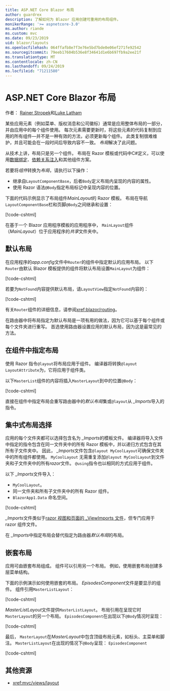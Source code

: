 ```yaml
---
title: ASP.NET Core Blazor 布局
author: guardrex
description: 了解如何为 Blazor 应用创建可重用的布局组件。
monikerRange: '>= aspnetcore-3.0'
ms.author: riande
ms.custom: mvc
ms.date: 09/23/2019
uid: blazor/layouts
ms.openlocfilehash: 064ffafb8e7f3e76e5bd7bde0e06ef271fe92542
ms.sourcegitcommit: 79eeb17604b536e8f34641d1e6b697fb9a2ee21f
ms.translationtype: MT
ms.contentlocale: zh-CN
ms.lasthandoff: 09/24/2019
ms.locfileid: "71211580"
---
```

# <a name="aspnet-core-blazor-layouts"></a>ASP.NET Core Blazor 布局

作者： [Rainer Stropek](https://www.timecockpit.com)和[Luke Latham](https://github.com/guardrex)

某些应用元素（例如菜单、版权消息和公司徽标）通常是应用整体布局的一部分，并由应用中的每个组件使用。 每次元素需要更新时，将这些元素的代码复制到应用的所有组件&mdash;并不是一种有效的方法，必须更新每个组件。 此类复制很难维护，并且可能会在一段时间后导致内容不一致。 *布局*解决了此问题。

从技术上讲，布局只是另一个组件。 布局在 Razor 模板或代码中C#定义，可以使用[数据绑定](xref:blazor/components#data-binding)、[依赖关系注入](xref:blazor/dependency-injection)和其他组件方案。

若要将*组件*转换为*布局*，请执行以下操作：

* 继承自`LayoutComponentBase`，后者`Body`定义布局内呈现的内容的属性。
* 使用 Razor 语法`@Body`指定布局标记中呈现内容的位置。

下面的代码示例显示了布局组件*MainLayout*的 Razor 模板。 布局在导航`LayoutComponentBase`栏和页脚`@Body`之间继承和设置：

[!code-cshtml[](layouts/sample_snapshot/3.x/MainLayout.razor?highlight=1,13)]

在基于一个 Blazor 应用程序模板的应用程序中， `MainLayout`组件（*MainLayout*）位于应用程序的*共享*文件夹中。

## <a name="default-layout"></a>默认布局

在应用程序的*app.config*文件中`Router`的组件中指定默认的应用布局。 以下`Router`由默认 Blazor 模板提供的组件将默认布局设置`MainLayout`为组件：

[!code-cshtml[](layouts/sample_snapshot/3.x/App1.razor?highlight=3)]

若要为`NotFound`内容提供默认布局，请`LayoutView`指定`NotFound`内容的：

[!code-cshtml[](layouts/sample_snapshot/3.x/App2.razor?highlight=6-9)]

有关`Router`组件的详细信息，请参阅<xref:blazor/routing>。

在路由器中将布局指定为默认布局是一项有用的做法，因为它可以基于每个组件或每个文件夹进行重写。 首选使用路由器设置应用的默认布局，因为这是最常见的方法。

## <a name="specify-a-layout-in-a-component"></a>在组件中指定布局

使用 Razor 指令`@layout`将布局应用于组件。 编译器将转换`@layout` `LayoutAttribute`为，它将应用于组件类。

以下`MasterList`组件的内容将插入`MasterLayout`到中的位置`@Body`：

[!code-cshtml[](layouts/sample_snapshot/3.x/MasterList.razor?highlight=1)]

直接在组件中指定布局会重写路由器中的*默认布局*集或`@layout`从 *_Imports*导入的指令。

## <a name="centralized-layout-selection"></a>集中式布局选择

应用的每个文件夹都可以选择包含名为 *_Imports*的模板文件。 编译器将导入文件中指定的指令包含在同一文件夹中的所有 Razor 模板中，并以递归方式包含在其所有子文件夹中。 因此， *_Imports*文件包含`@layout MyCoolLayout`可确保文件夹中的所有组件都使用。 `MyCoolLayout` 无需重复添加`@layout MyCoolLayout`到文件夹和子文件夹中的所有*razor*文件。 `@using`指令也以相同的方式应用于组件。

以下 *_Imports*文件导入：

* `MyCoolLayout`。
* 同一文件夹和所有子文件夹中的所有 Razor 组件。
* `BlazorApp1.Data` 命名空间。
 
[!code-cshtml[](layouts/sample_snapshot/3.x/_Imports.razor)]

*_Imports*文件类似于[razor 视图和页面的 _ViewImports 文件](xref:mvc/views/layout#importing-shared-directives)，但专门应用于 razor 组件文件。

在 *_Imports*中指定布局会替代指定为路由器*默认布局*的布局。

## <a name="nested-layouts"></a>嵌套布局

应用可由嵌套布局组成。 组件可以引用另一个布局。 例如，使用嵌套布局创建多层菜单结构。

下面的示例演示如何使用嵌套的布局。 *EpisodesComponent*文件是要显示的组件。 组件引用`MasterListLayout`：

[!code-cshtml[](layouts/sample_snapshot/3.x/EpisodesComponent.razor?highlight=1)]

*MasterListLayout*文件提供`MasterListLayout`。 布局引用在呈现它时`MasterLayout`的另一个布局。 `EpisodesComponent`在出现以下`@Body`情况时呈现：

[!code-cshtml[](layouts/sample_snapshot/3.x/MasterListLayout.razor?highlight=1,9)]

最后， `MasterLayout`在*MasterLayout*中包含顶级布局元素，如标头、主菜单和脚注。 `MasterListLayout`在出现的情况下`@Body`呈现： `EpisodesComponent`

[!code-cshtml[](layouts/sample_snapshot/3.x/MasterLayout.razor?highlight=6)]

## <a name="additional-resources"></a>其他资源

* <xref:mvc/views/layout>
